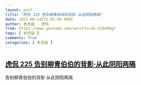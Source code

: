 ```yaml
---
layout: post
title: "虎侃 225 告别柳青伯伯的背影·从此阴阳两隔"
date: 2022-08-14T22:01:09.000Z
author: 老虎庙 · 虎侃
from: https://www.youtube.com/watch?v=Zk-Zi0oMQgY
tags: [ 老虎庙 ]
comments: True
categories: [ 老虎庙 ]
---
```

<!--1660514469000-->
[虎侃 225 告别柳青伯伯的背影·从此阴阳两隔](https://www.youtube.com/watch?v=Zk-Zi0oMQgY)
------

<div>
告别柳青伯伯的背影·从此阴阳两隔
</div>

